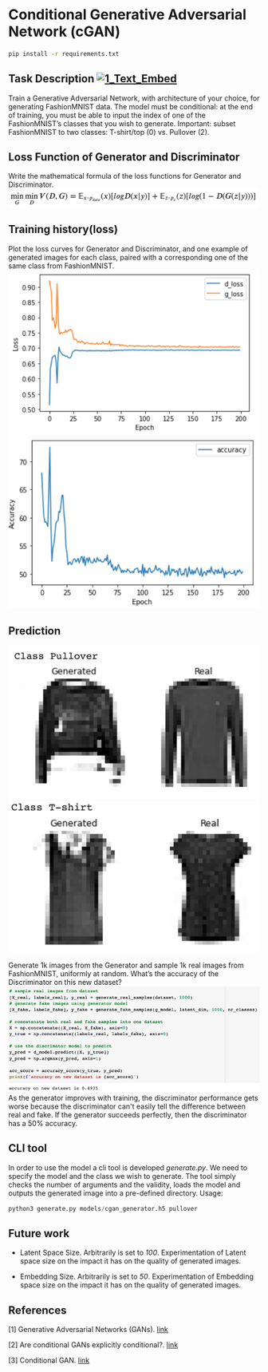 # Conditional Generative Adversarial Network (cGAN)

```sh
pip install -r requirements.txt
```

## Task Description [![1_Text_Embed](https://colab.research.google.com/assets/colab-badge.svg)](https://colab.research.google.com/)
Train a Generative Adversarial Network, with architecture of your choice, for
generating FashionMNIST data. The model must be conditional: at the end of
training, you must be able to input the index of one of the FashionMNIST’s classes
that you wish to generate. Important: subset FashionMNIST to two classes:
T-shirt/top (0) vs. Pullover (2). 

## Loss Function of Generator and Discriminator
Write the mathematical formula of the loss functions for Generator and Discriminator.
![Alt text](images/loss_function.png?raw=true "Loss function")

## Training history(loss)
Plot the loss curves for Generator and Discriminator, and one example of generated images for
each class, paired with a corresponding one of the same class from FashionMNIST.
![Alt text](images/loss_history.png?raw=true "Loss history")
![Alt text](images/accuracy.png?raw=true "Accuracy history")

## Prediction
![Alt text](images/fake_vs_real_pullover.png?raw=true "T-shirt generated")
![Alt text](images/fake_vs_real_tshirt.png?raw=true "Pullover generated")

Generate 1k images from the Generator and sample 1k real images from
FashionMNIST, uniformly at random. What’s the accuracy of the Discriminator on this
new dataset? 
![Alt text](images/accuracy_on_new_dataset.png?raw=true "Synthetic dataset accuracy")
As the generator improves with training, the discriminator performance gets worse because the discriminator can't easily tell the difference between real and fake. If the generator succeeds perfectly, then the discriminator has a 50% accuracy.

## CLI tool
In order to use the model a cli tool is developed *generate.py*. We need to specify the model and the class we wish to generate.
The tool simply checks the number of arguments and the validity, loads the model and outputs the generated image into a pre-defined directory.
Usage:
```python
python3 generate.py models/cgan_generator.h5 pullover
```

## Future work

* Latent Space Size. Arbitrarily is set to *100*. Experimentation of Latent space size on the impact it has on the quality of generated images.

* Embedding Size. Arbitrarily is set to *50*. Experimentation of Embedding space size on the impact it has on the quality of generated images.


## References

[1] Generative Adversarial Networks (GANs). [link](https://arxiv.org/pdf/1406.2661.pdf)

[2] Are conditional GANs explicitly conditional?. [link](https://arxiv.org/pdf/2106.15011.pdf)

[3] Conditional GAN. [link](https://keras.io/examples/generative/conditional_gan/)